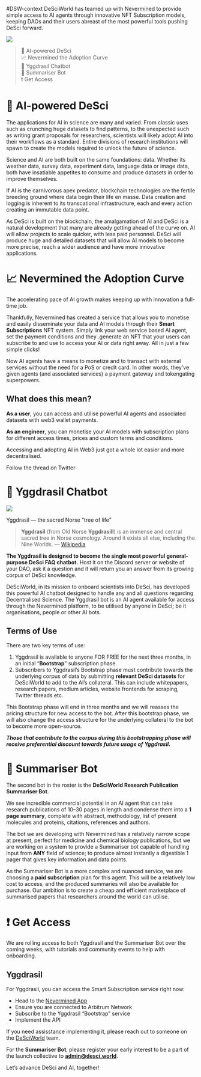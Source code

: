 
#DSW-context 
DeSciWorld has teamed up with Nevermined to provide simple access to AI agents through innovative NFT Subscription models, keeping DAOs and their users abreast of the most powerful tools pushing DeSci forward.

![](https://miro.medium.com/v2/resize:fit:1400/1*gvWoThrESU8ksazzNZmUbQ.png)

> 🤖 AI-powered DeSci  
> 📈 Nevermined the Adoption Curve  
> 🌳 Yggdrasil Chatbot  
> 📝 Summariser Bot  
> ❗️ Get Access

# 🤖 AI-powered DeSci

The applications for AI in science are many and varied. From classic uses such as crunching huge datasets to find patterns, to the unexpected such as writing grant proposals for researchers, scientists will likely adopt AI into their workflows as a standard. Entire divisions of research institutions will spawn to create the models required to unlock the future of science.

Science and AI are both built on the same foundations: data. Whether its weather data, survey data, experiment data, language data or image data, both have insatiable appetites to consume and produce datasets in order to improve themselves.

If AI is the carnivorous apex predator, blockchain technologies are the fertile breeding ground where data begin their life en masse. Data creation and logging is inherent to its transcational infrastructure, each and every action creating an immutable data point.

As DeSci is built on the blockchain, the amalgamation of AI and DeSci is a natural development that many are already getting ahead of the curve on. AI will allow projects to scale quicker, with less paid personnel. DeSci will produce huge and detailed datasets that will allow AI models to become more precise, reach a wider audience and have more innovative applications.

# 📈 Nevermined the Adoption Curve

The accelerating pace of AI growth makes keeping up with innovation a full-time job.

Thankfully, Nevermined has created a service that allows you to monetise and easily disseminate your data and AI models through their **Smart Subscriptions** NFT system. Simply link your web service based AI agent, set the payment conditions and they .generate an NFT that your users can subscribe to and use to access your AI or data right away. All in just a few simple clicks!

Now AI agents have a means to monetize and to transact with external services without the need for a PoS or credit card. In other words, they’ve given agents (and associated services) a payment gateway and tokengating superpowers.

## What does this mean?

**As a user**, you can access and utilise powerful AI agents and associated datasets with web3 wallet payments.

**As an engineer**, you can monetise your AI models with subscription plans for different access times, prices and custom terms and conditions.

Accessing and adopting AI in Web3 just got a whole lot easier and more decentralised.

Follow the thread on Twitter

# 🌳 Yggdrasil Chatbot

![](https://miro.medium.com/v2/resize:fit:800/1*WHcEfrGNwL0BMryPDNPSFA.jpeg)

Yggdrasil — the sacred Norse “tree of life”

> **Yggdrasil** (from Old Norse **Yggdrasill**) is an immense and central sacred tree in Norse cosmology. Around it exists all else, including the Nine Worlds. — [Wikipedia](https://en.wikipedia.org/wiki/Yggdrasil])

**The Yggdrasil is designed to become the single most powerful general-purpose DeSci FAQ chatbot.** Host it on the Discord server or website of your DAO, ask it a question and it will return you an answer from its growing corpus of DeSci knowledge.

DeSciWorld, in its mission to onboard scientists into DeSci, has developed this powerful AI chatbot designed to handle any and all questions regarding Decentralised Science. The Yggdrasil bot is an AI agent available for access through the Nevermined platform, to be utilised by anyone in DeSci; be it organisations, people or other AI bots.

## Terms of Use

There are two key terms of use:

1. Yggdrasil is available to anyone FOR FREE for the next three months, in an initial “**Bootstrap**” subscription phase.
2. Subscribers to Yggdrasil’s Bootstrap phase must contribute towards the underlying corpus of data by submitting **relevant DeSci datasets** for DeSciWorld to add to the AI’s collateral. This can include whitepapers, research papers, medium articles, website frontends for scraping, Twitter threads etc.

This Bootstrap phase will end in three months and we will reasses the pricing structure for new access to the bot. After this bootstrap phase, we will also change the access structure for the underlying collateral to the bot to become more open-source.

**_Those that contribute to the corpus during this bootstrapping phase will receive preferential discount towards future usage of Yggdrasil._**

# 📝 Summariser Bot

The second bot in the roster is the **DeSciWorld Research Publication Summariser Bot**.

We see incredible commercial potential in an AI agent that can take research publications of 10–30 pages in length and condense them into a **1 page summary**, complete with abstract, methodology, list of present molecules and proteins, citations, references and authors.

The bot we are developing with Nevermined has a relatively narrow scope at present, perfect for medicine and chemical biology publications, but we are working on a system to provide a Summariser bot capable of handling input from **ANY** field of science; to produce almost instantly a digestible 1 pager that gives key information and data points.

As the Summariser Bot is a more complex and nuanced service, we are choosing a **paid subscription** plan for this agent. This will be a relatively low cost to access, and the produced summaries will also be available for purchase. Our ambition is to create a cheap and efficient marketplace of summarised papers that researchers around the world can utilise.

# ❗️ Get Access

We are rolling access to both Yggdrasil and the Summariser Bot over the coming weeks, with tutorials and community events to help with onboarding.

## Yggdrasil

For Yggdrasil, you can access the Smart Subscription service right now:

- Head to the [Nevermined App](https://arbitrum.nevermined.app/en/subscription/did:nv:6d149a54a2afdb42bc94db22aa25c24b47ea469e4242f53b4a7864aa72860bfb)
- Ensure you are connected to Arbitrum Network
- Subscribe to the Yggdrasil “Bootstrap” service
- Implement the API

If you need assisstance implementing it, please reach out to someone on the [DeSciWorld](https://discord.gg/fkuvx8Fm9d) team.

For the **Summariser Bot**, please register your early interest to be a part of the launch collective to **admin@desci.world**.

Let’s advance DeSci and AI, together!
